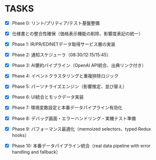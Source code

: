 # TASKS

- [x] Phase 0: リント/プリティア/テスト基盤整備
- [x] 仕様書との整合性確保（価格表示機能の削除、影響度表記の統一）
- [x] Phase 1: IR/PR/EDINETデータ取得サービス層の実装
- [x] Phase 2: 通知スケジューラ（08:30/12:15/15:45）
- [x] Phase 3: AI要約パイプライン（OpenAI API統合、出典リンク付き）
- [x] Phase 4: イベントクラスタリングと重複排除ロジック
- [x] Phase 5: パーソナライズエンジン（影響推定、並び替え）
- [x] Phase 6: UI統合とモックデータ実装
- [x] Phase 7: 環境変数設定と本番データパイプライン有効化
- [x] Phase 8: デバッグ画面・エラーハンドリング・実機テスト準備
- [x] Phase 9: パフォーマンス最適化（memoized selectors、typed Redux hooks）
- [x] Phase 10: 本番データパイプライン統合（real data pipeline with error handling and fallback）

